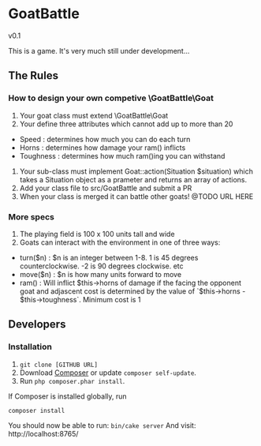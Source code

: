 # GoatBattle

v0.1

This is a game. It's very much still under development...

## The Rules

### How to design your own competive \GoatBattle\Goat
1. Your goat class must extend \GoatBattle\Goat
1. Your define three attributes which cannot add up to more than 20
  - Speed : determines how much you can do each turn
  - Horns : determines how damage your ram() inflicts
  - Toughness : determines how much ram()ing you can withstand
1. Your sub-class must implement Goat::action(Situation $situation) which takes a Situation object as a prameter and returns an array of actions.
1. Add your class file to src/GoatBattle and submit a PR
1. When your class is merged it can battle other goats! @TODO URL HERE

### More specs
1. The playing field is 100 x 100 units tall and wide
1. Goats can interact with the environment in one of three ways:
  - turn($n) : $n is an integer between 1-8. 1 is 45 degrees counterclockwise. -2 is 90 degrees clockwise. etc
  - move($n) : $n is how many units forward to move
  - ram() : Will inflict $this->horns of damage if the facing the opponent goat and adjascent cost is determined by the value of `$this->horns - $this->toughness`. Minimum cost is 1

## Developers

### Installation
1. `git clone [GITHUB URL]`
1. Download [Composer](http://getcomposer.org/doc/00-intro.md) or update `composer self-update`.
2. Run `php composer.phar install`.

If Composer is installed globally, run
```bash
composer install
```

You should now be able to run: `bin/cake server`
And visit: http://localhost:8765/